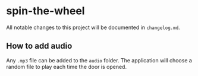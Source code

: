 # spin-the-wheel

All notable changes to this project will be documented in `changelog.md`.

## How to add audio
Any `.mp3` file can be added to the `audio` folder. The application will choose a random file to play each time the door is opened.
